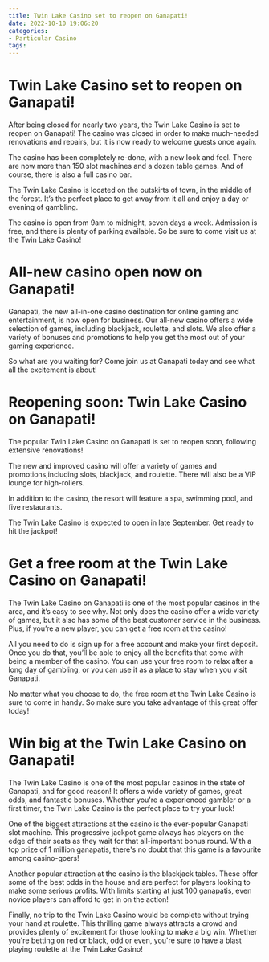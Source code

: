 ```yaml
---
title: Twin Lake Casino set to reopen on Ganapati!
date: 2022-10-10 19:06:20
categories:
- Particular Casino
tags:
---
```



#  Twin Lake Casino set to reopen on Ganapati!

After being closed for nearly two years, the Twin Lake Casino is set to reopen on Ganapati! The casino was closed in order to make much-needed renovations and repairs, but it is now ready to welcome guests once again.

The casino has been completely re-done, with a new look and feel. There are now more than 150 slot machines and a dozen table games. And of course, there is also a full casino bar.

The Twin Lake Casino is located on the outskirts of town, in the middle of the forest. It’s the perfect place to get away from it all and enjoy a day or evening of gambling.

The casino is open from 9am to midnight, seven days a week. Admission is free, and there is plenty of parking available. So be sure to come visit us at the Twin Lake Casino!

#  All-new casino open now on Ganapati!

Ganapati, the new all-in-one casino destination for online gaming and entertainment, is now open for business. Our all-new casino offers a wide selection of games, including blackjack, roulette, and slots. We also offer a variety of bonuses and promotions to help you get the most out of your gaming experience.

So what are you waiting for? Come join us at Ganapati today and see what all the excitement is about!

#  Reopening soon: Twin Lake Casino on Ganapati!

The popular Twin Lake Casino on Ganapati is set to reopen soon, following extensive renovations!

The new and improved casino will offer a variety of games and promotions,including slots, blackjack, and roulette. There will also be a VIP lounge for high-rollers.

In addition to the casino, the resort will feature a spa, swimming pool, and five restaurants.

The Twin Lake Casino is expected to open in late September. Get ready to hit the jackpot!

#  Get a free room at the Twin Lake Casino on Ganapati!

The Twin Lake Casino on Ganapati is one of the most popular casinos in the area, and it’s easy to see why. Not only does the casino offer a wide variety of games, but it also has some of the best customer service in the business. Plus, if you’re a new player, you can get a free room at the casino!

All you need to do is sign up for a free account and make your first deposit. Once you do that, you’ll be able to enjoy all the benefits that come with being a member of the casino. You can use your free room to relax after a long day of gambling, or you can use it as a place to stay when you visit Ganapati.

No matter what you choose to do, the free room at the Twin Lake Casino is sure to come in handy. So make sure you take advantage of this great offer today!

#  Win big at the Twin Lake Casino on Ganapati!

The Twin Lake Casino is one of the most popular casinos in the state of Ganapati, and for good reason! It offers a wide variety of games, great odds, and fantastic bonuses. Whether you're a experienced gambler or a first timer, the Twin Lake Casino is the perfect place to try your luck!

One of the biggest attractions at the casino is the ever-popular Ganapati slot machine. This progressive jackpot game always has players on the edge of their seats as they wait for that all-important bonus round. With a top prize of 1 million ganapatis, there's no doubt that this game is a favourite among casino-goers!

Another popular attraction at the casino is the blackjack tables. These offer some of the best odds in the house and are perfect for players looking to make some serious profits. With limits starting at just 100 ganapatis, even novice players can afford to get in on the action!

Finally, no trip to the Twin Lake Casino would be complete without trying your hand at roulette. This thrilling game always attracts a crowd and provides plenty of excitement for those looking to make a big win. Whether you're betting on red or black, odd or even, you're sure to have a blast playing roulette at the Twin Lake Casino!